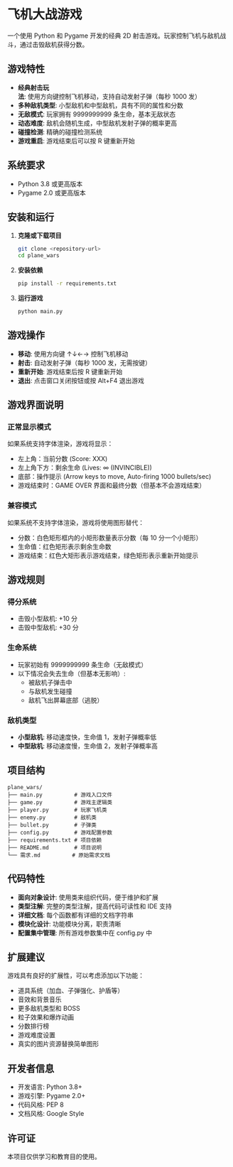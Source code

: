 # 飞机大战游戏

一个使用 Python 和 Pygame 开发的经典 2D 射击游戏。玩家控制飞机与敌机战斗，通过击毁敌机获得分数。

## 游戏特性

- **经典射击玩法**: 使用方向键控制飞机移动，支持自动发射子弹（每秒 1000 发）
- **多种敌机类型**: 小型敌机和中型敌机，具有不同的属性和分数
- **无敌模式**: 玩家拥有 9999999999 条生命，基本无敌状态
- **动态难度**: 敌机会随机生成，中型敌机发射子弹的概率更高
- **碰撞检测**: 精确的碰撞检测系统
- **游戏重启**: 游戏结束后可以按 R 键重新开始

## 系统要求

- Python 3.8 或更高版本
- Pygame 2.0 或更高版本

## 安装和运行

1. **克隆或下载项目**

   ```bash
   git clone <repository-url>
   cd plane_wars
   ```

2. **安装依赖**

   ```bash
   pip install -r requirements.txt
   ```

3. **运行游戏**
   ```bash
   python main.py
   ```

## 游戏操作

- **移动**: 使用方向键 ↑↓←→ 控制飞机移动
- **射击**: 自动发射子弹（每秒 1000 发，无需按键）
- **重新开始**: 游戏结束后按 R 键重新开始
- **退出**: 点击窗口关闭按钮或按 Alt+F4 退出游戏

## 游戏界面说明

### 正常显示模式

如果系统支持字体渲染，游戏将显示：

- 左上角：当前分数 (Score: XXX)
- 左上角下方：剩余生命 (Lives: ∞ (INVINCIBLE))
- 底部：操作提示 (Arrow keys to move, Auto-firing 1000 bullets/sec)
- 游戏结束时：GAME OVER 界面和最终分数（但基本不会游戏结束）

### 兼容模式

如果系统不支持字体渲染，游戏将使用图形替代：

- 分数：白色矩形框内的小矩形数量表示分数（每 10 分一个小矩形）
- 生命值：红色矩形表示剩余生命数
- 游戏结束：红色大矩形表示游戏结束，绿色矩形表示重新开始提示

## 游戏规则

### 得分系统

- 击毁小型敌机: +10 分
- 击毁中型敌机: +30 分

### 生命系统

- 玩家初始有 9999999999 条生命（无敌模式）
- 以下情况会失去生命（但基本无影响）:
  - 被敌机子弹击中
  - 与敌机发生碰撞
  - 敌机飞出屏幕底部（逃脱）

### 敌机类型

- **小型敌机**: 移动速度快，生命值 1，发射子弹概率低
- **中型敌机**: 移动速度慢，生命值 2，发射子弹概率高

## 项目结构

```
plane_wars/
├── main.py          # 游戏入口文件
├── game.py          # 游戏主逻辑类
├── player.py        # 玩家飞机类
├── enemy.py         # 敌机类
├── bullet.py        # 子弹类
├── config.py        # 游戏配置参数
├── requirements.txt # 项目依赖
├── README.md        # 项目说明
└── 需求.md          # 原始需求文档
```

## 代码特性

- **面向对象设计**: 使用类来组织代码，便于维护和扩展
- **类型注解**: 完整的类型注解，提高代码可读性和 IDE 支持
- **详细文档**: 每个函数都有详细的文档字符串
- **模块化设计**: 功能模块分离，职责清晰
- **配置集中管理**: 所有游戏参数集中在 config.py 中

## 扩展建议

游戏具有良好的扩展性，可以考虑添加以下功能：

- 道具系统（加血、子弹强化、护盾等）
- 音效和背景音乐
- 更多敌机类型和 BOSS
- 粒子效果和爆炸动画
- 分数排行榜
- 游戏难度设置
- 真实的图片资源替换简单图形

## 开发者信息

- 开发语言: Python 3.8+
- 游戏引擎: Pygame 2.0+
- 代码风格: PEP 8
- 文档风格: Google Style

## 许可证

本项目仅供学习和教育目的使用。
